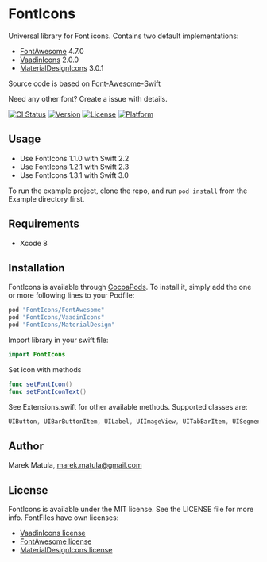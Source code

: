 # FontIcons

Universal library for Font icons. 
Contains two default implementations:
- [FontAwesome](http://fortawesome.github.io/Font-Awesome/icons/) 4.7.0 
- [VaadinIcons](https://vaadin.com/font-icons) 2.0.0 
- [MaterialDesignIcons](http://github.com/google/material-design-icons/) 3.0.1 
 

Source code is based on [Font-Awesome-Swift](https://github.com/Vaberer/Font-Awesome-Swift)

Need any other font? Create a issue with details.

[![CI Status](http://img.shields.io/travis/marekmatula/FontIcons.Swift.svg?style=flat)](https://travis-ci.org/marekmatula/FontIcons.Swift)
[![Version](https://img.shields.io/cocoapods/v/FontIcons.svg?style=flat)](http://cocoapods.org/pods/FontIcons)
[![License](https://img.shields.io/cocoapods/l/FontIcons.svg?style=flat)](http://cocoapods.org/pods/FontIcons)
[![Platform](https://img.shields.io/cocoapods/p/FontIcons.svg?style=flat)](http://cocoapods.org/pods/FontIcons)

## Usage
- Use FontIcons 1.1.0 with Swift 2.2
- Use FontIcons 1.2.1 with Swift 2.3
- Use FontIcons 1.3.1 with Swift 3.0

To run the example project, clone the repo, and run `pod install` from the Example directory first.


## Requirements
- Xcode 8

## Installation

FontIcons is available through [CocoaPods](http://cocoapods.org). To install
it, simply add the one or more following lines to your Podfile:

```ruby
pod "FontIcons/FontAwesome"
pod "FontIcons/VaadinIcons"
pod "FontIcons/MaterialDesign"
```


Import library in your swift file:

```swift
import FontIcons
```

Set icon with methods 

```Swift
func setFontIcon()
func setFontIconText() 

```

See Extensions.swift for other available methods.
Supported classes are:
```Swift
UIButton, UIBarButtonItem, UILabel, UIImageView, UITabBarItem, UISegmentedControl, UIImage, UISlider
```


## Author

Marek Matula, marek.matula@gmail.com

## License

FontIcons is available under the MIT license. See the LICENSE file for more info.
FontFiles have own licenses:
- [VaadinIcons license](https://vaadin.com/font-icons/license)
- [FontAwesome license](http://fortawesome.github.io/Font-Awesome/license/)
- [MaterialDesignIcons license](https://github.com/google/material-design-icons/)

